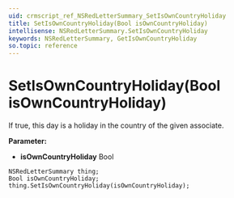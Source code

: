 ```yaml
---
uid: crmscript_ref_NSRedLetterSummary_SetIsOwnCountryHoliday
title: SetIsOwnCountryHoliday(Bool isOwnCountryHoliday)
intellisense: NSRedLetterSummary.SetIsOwnCountryHoliday
keywords: NSRedLetterSummary, GetIsOwnCountryHoliday
so.topic: reference
---
```


# SetIsOwnCountryHoliday(Bool isOwnCountryHoliday)

If true, this day is a holiday in the country of the given associate.

**Parameter:** 
 - **isOwnCountryHoliday** Bool

```crmscript
NSRedLetterSummary thing;
Bool isOwnCountryHoliday;
thing.SetIsOwnCountryHoliday(isOwnCountryHoliday);
```

